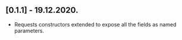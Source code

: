 ## [0.1.1] - 19.12.2020.

* Requests constructors extended to expose all the fields as named parameters.
